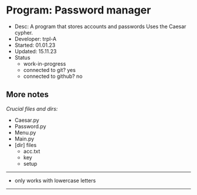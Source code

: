 # Program:      Password manager
- Desc:         A program that stores accounts and passwords
                Uses the Caesar cypher.
- Developer:    trpl-A
- Started:      01.01.23
- Updated:      15.11.23
- Status
    * work-in-progress
    * connected to git?     yes
    * connected to github?  no

## More notes
_Crucial files and dirs:_
- Caesar.py
- Password.py
- Menu.py
- Main.py
- [dir] files
    * acc.txt
    * key
    * setup
---

- only works with lowercase letters
---